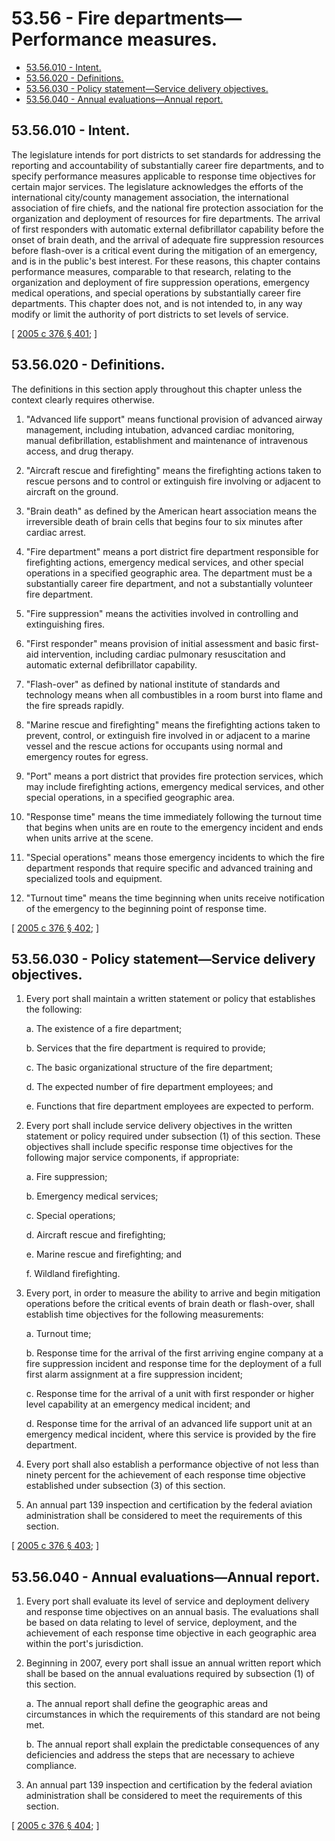 # 53.56 - Fire departments—Performance measures.
* [53.56.010 - Intent.](#5356010---intent)
* [53.56.020 - Definitions.](#5356020---definitions)
* [53.56.030 - Policy statement—Service delivery objectives.](#5356030---policy-statementservice-delivery-objectives)
* [53.56.040 - Annual evaluations—Annual report.](#5356040---annual-evaluationsannual-report)
## 53.56.010 - Intent.
The legislature intends for port districts to set standards for addressing the reporting and accountability of substantially career fire departments, and to specify performance measures applicable to response time objectives for certain major services. The legislature acknowledges the efforts of the international city/county management association, the international association of fire chiefs, and the national fire protection association for the organization and deployment of resources for fire departments. The arrival of first responders with automatic external defibrillator capability before the onset of brain death, and the arrival of adequate fire suppression resources before flash-over is a critical event during the mitigation of an emergency, and is in the public's best interest. For these reasons, this chapter contains performance measures, comparable to that research, relating to the organization and deployment of fire suppression operations, emergency medical operations, and special operations by substantially career fire departments. This chapter does not, and is not intended to, in any way modify or limit the authority of port districts to set levels of service.

\[ [2005 c 376 § 401](http://lawfilesext.leg.wa.gov/biennium/2005-06/Pdf/Bills/Session%20Laws/House/1756-S.SL.pdf?cite=2005%20c%20376%20§%20401); \]

## 53.56.020 - Definitions.
The definitions in this section apply throughout this chapter unless the context clearly requires otherwise.

1. "Advanced life support" means functional provision of advanced airway management, including intubation, advanced cardiac monitoring, manual defibrillation, establishment and maintenance of intravenous access, and drug therapy.

2. "Aircraft rescue and firefighting" means the firefighting actions taken to rescue persons and to control or extinguish fire involving or adjacent to aircraft on the ground.

3. "Brain death" as defined by the American heart association means the irreversible death of brain cells that begins four to six minutes after cardiac arrest.

4. "Fire department" means a port district fire department responsible for firefighting actions, emergency medical services, and other special operations in a specified geographic area. The department must be a substantially career fire department, and not a substantially volunteer fire department.

5. "Fire suppression" means the activities involved in controlling and extinguishing fires.

6. "First responder" means provision of initial assessment and basic first-aid intervention, including cardiac pulmonary resuscitation and automatic external defibrillator capability.

7. "Flash-over" as defined by national institute of standards and technology means when all combustibles in a room burst into flame and the fire spreads rapidly.

8. "Marine rescue and firefighting" means the firefighting actions taken to prevent, control, or extinguish fire involved in or adjacent to a marine vessel and the rescue actions for occupants using normal and emergency routes for egress.

9. "Port" means a port district that provides fire protection services, which may include firefighting actions, emergency medical services, and other special operations, in a specified geographic area.

10. "Response time" means the time immediately following the turnout time that begins when units are en route to the emergency incident and ends when units arrive at the scene.

11. "Special operations" means those emergency incidents to which the fire department responds that require specific and advanced training and specialized tools and equipment.

12. "Turnout time" means the time beginning when units receive notification of the emergency to the beginning point of response time.

\[ [2005 c 376 § 402](http://lawfilesext.leg.wa.gov/biennium/2005-06/Pdf/Bills/Session%20Laws/House/1756-S.SL.pdf?cite=2005%20c%20376%20§%20402); \]

## 53.56.030 - Policy statement—Service delivery objectives.
1. Every port shall maintain a written statement or policy that establishes the following:

    a. The existence of a fire department;

    b. Services that the fire department is required to provide;

    c. The basic organizational structure of the fire department;

    d. The expected number of fire department employees; and

    e. Functions that fire department employees are expected to perform.

2. Every port shall include service delivery objectives in the written statement or policy required under subsection (1) of this section. These objectives shall include specific response time objectives for the following major service components, if appropriate:

    a. Fire suppression;

    b. Emergency medical services;

    c. Special operations;

    d. Aircraft rescue and firefighting;

    e. Marine rescue and firefighting; and

    f. Wildland firefighting.

3. Every port, in order to measure the ability to arrive and begin mitigation operations before the critical events of brain death or flash-over, shall establish time objectives for the following measurements:

    a. Turnout time;

    b. Response time for the arrival of the first arriving engine company at a fire suppression incident and response time for the deployment of a full first alarm assignment at a fire suppression incident;

    c. Response time for the arrival of a unit with first responder or higher level capability at an emergency medical incident; and

    d. Response time for the arrival of an advanced life support unit at an emergency medical incident, where this service is provided by the fire department.

4. Every port shall also establish a performance objective of not less than ninety percent for the achievement of each response time objective established under subsection (3) of this section.

5. An annual part 139 inspection and certification by the federal aviation administration shall be considered to meet the requirements of this section.

\[ [2005 c 376 § 403](http://lawfilesext.leg.wa.gov/biennium/2005-06/Pdf/Bills/Session%20Laws/House/1756-S.SL.pdf?cite=2005%20c%20376%20§%20403); \]

## 53.56.040 - Annual evaluations—Annual report.
1. Every port shall evaluate its level of service and deployment delivery and response time objectives on an annual basis. The evaluations shall be based on data relating to level of service, deployment, and the achievement of each response time objective in each geographic area within the port's jurisdiction.

2. Beginning in 2007, every port shall issue an annual written report which shall be based on the annual evaluations required by subsection (1) of this section.

    a. The annual report shall define the geographic areas and circumstances in which the requirements of this standard are not being met.

    b. The annual report shall explain the predictable consequences of any deficiencies and address the steps that are necessary to achieve compliance.

3. An annual part 139 inspection and certification by the federal aviation administration shall be considered to meet the requirements of this section.

\[ [2005 c 376 § 404](http://lawfilesext.leg.wa.gov/biennium/2005-06/Pdf/Bills/Session%20Laws/House/1756-S.SL.pdf?cite=2005%20c%20376%20§%20404); \]

